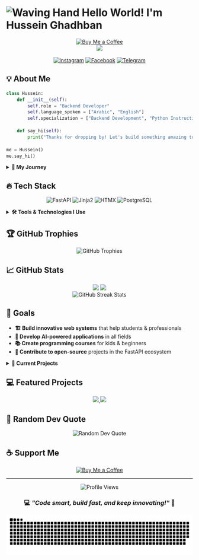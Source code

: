 # <img src="https://raw.githubusercontent.com/Tarikul-Islam-Anik/Animated-Fluent-Emojis/master/Emojis/Hand%20gestures/Waving%20Hand.png" alt="Waving Hand" width="35" height="35" /> Hello World! I'm Hussein Ghadhban

<div align="center">
  <a href="https://www.buymeacoffee.com/hu55ain3laa" target="_blank">
    <img src="https://img.shields.io/badge/Buy%20Me%20a%20Coffee-F7CA88?style=for-the-badge&logo=buy-me-a-coffee&logoColor=black" alt="Buy Me a Coffee" />
  </a>
</div>

<div align="center">
  <img src="https://readme-typing-svg.herokuapp.com/?lines=Python+Instructor;FastAPI+Backend+Developer;Tech+Entrepreneur;AI+Enthusiast&font=Fira%20Code&center=true&width=380&height=50">
</div>

<p align="center">
  <a href="https://instagram.com/hu55ain3laa"><img src="https://img.shields.io/badge/Instagram-E4405F?style=for-the-badge&logo=instagram&logoColor=white" alt="Instagram" /></a>
  <a href="https://facebook.com/hu55ain3laa"><img src="https://img.shields.io/badge/Facebook-1877F2?style=for-the-badge&logo=facebook&logoColor=white" alt="Facebook" /></a>
  <a href="https://t.me/hu55ain3laa"><img src="https://img.shields.io/badge/Telegram-2CA5E0?style=for-the-badge&logo=telegram&logoColor=white" alt="Telegram" /></a>
</p>

## 💡 About Me

```python
class Hussein:
    def __init__(self):
        self.role = "Backend Developer"
        self.language_spoken = ["Arabic", "English"]
        self.specialization = ["Backend Development", "Python Instruction"]

    def say_hi(self):
        print("Thanks for dropping by! Let's build something amazing together!")

me = Hussein()
me.say_hi()
```

<details>
<summary><b>🚀 My Journey</b></summary>
<br>
I'm passionate about building efficient, scalable, and maintainable backend systems that make a difference. My journey in tech has been driven by a desire to create tools that help others learn and work more effectively.
</details>

## 🔥 Tech Stack

<p align="center">
  <img src="https://img.shields.io/badge/FastAPI-005571?style=for-the-badge&logo=fastapi" alt="FastAPI" />
  <img src="https://img.shields.io/badge/Jinja2-B41717?style=for-the-badge&logo=jinja&logoColor=white" alt="Jinja2" />
  <img src="https://img.shields.io/badge/HTMX-3366CC?style=for-the-badge&logo=html5&logoColor=white" alt="HTMX" />
  <img src="https://img.shields.io/badge/PostgreSQL-316192?style=for-the-badge&logo=postgresql&logoColor=white" alt="PostgreSQL" />
</p>

<details>
<summary><b>🛠️ Tools & Technologies I Use</b></summary>
<br>
<p align="center">
  <img src="https://img.shields.io/badge/Python-3776AB?style=for-the-badge&logo=python&logoColor=white" alt="Python" />
  <img src="https://img.shields.io/badge/Reflex-8A2BE2?style=for-the-badge&logo=python&logoColor=white" alt="Reflex" />
  <img src="https://img.shields.io/badge/Tauri-FFC131?style=for-the-badge&logo=Tauri&logoColor=white" alt="Tauri" />
  <img src="https://img.shields.io/badge/Docker-2CA5E0?style=for-the-badge&logo=docker&logoColor=white" alt="Docker" />
  <img src="https://img.shields.io/badge/Postman-FF6C37?style=for-the-badge&logo=Postman&logoColor=white" alt="Postman" />
  <img src="https://img.shields.io/badge/Tailwind_CSS-38B2AC?style=for-the-badge&logo=tailwind-css&logoColor=white" alt="Tailwind CSS" />
  <img src="https://img.shields.io/badge/SQLModel-3776AB?style=for-the-badge&logo=python&logoColor=white" alt="SQLModel" />
</p>
</details>

## 🏆 GitHub Trophies

<div align="center">
  <img src="https://github-profile-trophy.vercel.app/?username=hu55ain3laa&theme=radical&no-frame=true&margin-w=15&margin-h=15" alt="GitHub Trophies" />
</div>

## 📈 GitHub Stats

<div align="center">
  <img height="180em" src="https://github-readme-stats.vercel.app/api?username=hu55ain3laa&show_icons=true&theme=radical&include_all_commits=true&count_private=true"/>
  <img height="180em" src="https://github-readme-stats.vercel.app/api/top-langs/?username=hu55ain3laa&layout=compact&langs_count=7&theme=radical"/>
</div>

<div align="center">
  <img src="https://github-readme-streak-stats.herokuapp.com/?user=hu55ain3laa&theme=radical" alt="GitHub Streak Stats" />
</div>

## 🎯 Goals

- **🏗️ Build innovative web systems** that help students & professionals
- **🤖 Develop AI-powered applications** in all fields
- **📚 Create programming courses** for kids & beginners
- **🌱 Contribute to open-source** projects in the FastAPI ecosystem

<details>
<summary><b>📌 Current Projects</b></summary>
<br>
</details>

## 💻 Featured Projects

<div align="center">
  <a href="#">
    <img src="https://github-readme-stats.vercel.app/api/pin/?username=hu55ain3laa&repo=FastAPI-Bank-System&theme=radical" />
  </a>
  <a href="#">
    <img src="https://github-readme-stats.vercel.app/api/pin/?username=hu55ain3laa&repo=hu55ain3laa&theme=radical" />
  </a>
</div>

## 💬 Random Dev Quote

<div align="center">
  <img src="https://quotes-github-readme.vercel.app/api?type=horizontal&theme=radical" alt="Random Dev Quote" />
</div>

## ☕ Support Me

<div align="center">
  <a href="https://www.buymeacoffee.com/hu55ain3laa" target="_blank">
    <img src="https://img.shields.io/badge/Buy%20Me%20a%20Coffee-F7CA88?style=for-the-badge&logo=buy-me-a-coffee&logoColor=black" alt="Buy Me a Coffee" />
  </a>
</div>

---

<div align="center">
  <img src="https://komarev.com/ghpvc/?username=hu55ain3laa&color=blueviolet&style=flat-square&label=Profile+Views" alt="Profile Views" />
  
  <h3>💻 <i>"Code smart, build fast, and keep innovating!"</i> 🚀</h3>
  
<picture>
  <source media="(prefers-color-scheme: dark)" srcset="https://raw.githubusercontent.com/platane/platane/output/github-contribution-grid-snake-dark.svg">
  <source media="(prefers-color-scheme: light)" srcset="https://raw.githubusercontent.com/platane/platane/output/github-contribution-grid-snake.svg">
  <img alt="github contribution grid snake animation" src="https://raw.githubusercontent.com/platane/platane/output/github-contribution-grid-snake.svg">
</picture>
</div>
